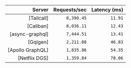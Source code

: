 <!-- PERFORMANCE_RESULTS_START -->

| Server | Requests/sec | Latency (ms) |
|--------:|--------------:|--------------:|
| [Tailcall] | `8,390.45` | `11.91` |
| [Caliban] | `8,036.11` | `12.43` |
| [async-graphql] | `7,444.51` | `13.41` |
| [Gqlgen] | `2,211.08` | `46.83` |
| [Apollo GraphQL] | `1,835.86` | `54.35` |
| [Netflix DGS] | `1,359.84` | `78.06` |

<!-- PERFORMANCE_RESULTS_END -->
